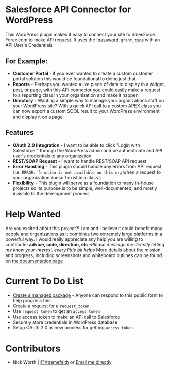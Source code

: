 # Salesforce API Connector for WordPress
This WordPress plugin makes it easy to connect your site to SalesForce Force.com to make API request. It uses the ['password'](https://www.salesforce.com/us/developer/docs/api_rest/Content/intro_understanding_username_password_oauth_flow.htm) `grant_type` with an API User's Credentials.

## For Example:

- **Customer Portal** - If you ever wanted to create a custom customer portal solution this would be foundational to doing just that
- **Reports** - Perhaps you wanted a live piece of data to display in a widget, post, or page, with this API connector you could easily make a request to a reporting class in your organization and make it happen
- **Directory** - Wanting a simple way to manage your organizations staff on your WordPress site? With a quick API call to a custom APEX class you can now export a custom SOQL result to your WordPress environment and display it on a page

## Features

- **OAuth 2.0 Integration** - I want to be able to click "Login with Salesforce!" through the WordPress admin and be authenticate and API user's credentials to any organization
- **REST/SOAP Request** - I want to handle REST/SOAP API request
- **Error Handling** - This plugin should handle any errors from API request, (i.e. `ERROR: function is not available on this org` when a request to your organization doesn't exist in a class )
- **Flexibility** - This plugin will serve as a foundation to many in-house projects so its purpose is to be simple, well-documented, and mostly invisible to the development process

# Help Wanted

Are you excited about this project?! I am and I believe it could benefit many people and organizations as it combines two extremely large platforms in a powerful way. I would really appreciate any help you are willing to contribute: **advice, code, direction, etc** *-Please message me directly letting me know your interest, every little bit helps* More details about the mission and progress, including screenshots and whiteboard outlines can be found on [the documentation page](http://xtremefaith.github.io/Salesforce-API-Connector/)

# Current To Do List

- [Create a managed package](http://salesforce.stackexchange.com/questions/56752/how-to-create-a-managed-application-and-namespace-for-rest-api) - Anyone can respond to this public form to help progress this
- Create a request for a `request_token`
- Use `request_token` to get an `access_token`
- Use access token to make an API call to Salesforce
- Securely store credentials in WordPress database
- Setup OAuth 2.0 as new process for getting `access_token`

# Contributors

+ Nick Worth | [@Xtremefaith](http://twitter.com/Xtremefaith) or [Email me directly](mailto:nick@divtruth.com)